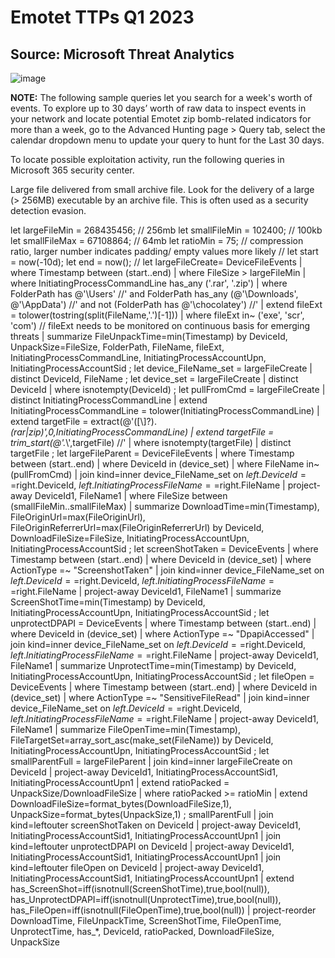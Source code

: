 # Emotet TTPs Q1 2023
## Source: Microsoft Threat Analytics

![image](https://user-images.githubusercontent.com/16122365/227981654-827905ae-9088-42bf-925a-990c6b163a5b.png)


**NOTE:** The following sample queries let you search for a week's worth of events. To explore up to 30 days’ worth of raw data to inspect events in your network and locate potential Emotet zip bomb-related indicators for more than a week, go to the Advanced Hunting page > Query tab, select the calendar dropdown menu to update your query to hunt for the Last 30 days.

To locate possible exploitation activity, run the following queries in Microsoft 365 security center.

Large file delivered from small archive file. Look for the delivery of a large (> 256MB) executable by an archive file. This is often used as a security detection evasion.

let largeFileMin = 268435456; // 256mb
let smallFileMin = 102400; // 100kb
let smallFileMax = 67108864; // 64mb
let ratioMin = 75; // compression ratio, larger number indicates padding/ empty values more likely
//
let start = now(-10d);
let end = now();
//
let largeFileCreate=
DeviceFileEvents
| where Timestamp between (start..end)
| where FileSize > largeFileMin
| where InitiatingProcessCommandLine has_any ('.rar', '.zip')
| where FolderPath has @'\Users\'  //'
    and FolderPath has_any (@'\Downloads\', @'\AppData\') //'
    and not (FolderPath has @'\chocolatey\') //'
| extend fileExt = tolower(tostring(split(FileName,'.')[-1]))
| where fileExt in~ ('exe', 'scr', 'com')
    // fileExt needs to be monitored on continuous basis for emerging threats
| summarize FileUnpackTime=min(Timestamp) by DeviceId, UnpackSize=FileSize, 
    FolderPath, FileName, fileExt, InitiatingProcessCommandLine,
    InitiatingProcessAccountUpn, InitiatingProcessAccountSid
;
let device_FileName_set =
largeFileCreate
| distinct DeviceId, FileName
;
let device_set = 
largeFileCreate
| distinct DeviceId
| where isnotempty(DeviceId)
;
let pullFromCmd = 
largeFileCreate
| distinct InitiatingProcessCommandLine
| extend InitiatingProcessCommandLine = tolower(InitiatingProcessCommandLine)
| extend targetFile = extract(@'([\\]?).*(rar|zip)',0,InitiatingProcessCommandLine)
| extend targetFile = trim_start(@'.*\\',targetFile) //'
| where isnotempty(targetFile)
| distinct targetFile
;
let largeFileParent = 
DeviceFileEvents
| where Timestamp between (start..end)
| where DeviceId in (device_set)
| where FileName in~ (pullFromCmd)
| join kind=inner device_FileName_set on $left.DeviceId==$right.DeviceId, $left.InitiatingProcessFileName==$right.FileName
| project-away DeviceId1, FileName1
| where FileSize between (smallFileMin..smallFileMax)
| summarize DownloadTime=min(Timestamp), FileOriginUrl=max(FileOriginUrl), 
    FileOriginReferrerUrl=max(FileOriginReferrerUrl) by DeviceId, 
    DownloadFileSize=FileSize, InitiatingProcessAccountUpn, InitiatingProcessAccountSid
;
let screenShotTaken = 
DeviceEvents
| where Timestamp between (start..end)
| where DeviceId in (device_set)
| where ActionType =~ "ScreenshotTaken"
| join kind=inner device_FileName_set on $left.DeviceId==$right.DeviceId, $left.InitiatingProcessFileName==$right.FileName
| project-away DeviceId1, FileName1
| summarize ScreenShotTime=min(Timestamp) by DeviceId, 
    InitiatingProcessAccountUpn, InitiatingProcessAccountSid
;
let unprotectDPAPI = 
DeviceEvents
| where Timestamp between (start..end)
| where DeviceId in (device_set)
| where ActionType =~ "DpapiAccessed"
| join kind=inner device_FileName_set on $left.DeviceId==$right.DeviceId, $left.InitiatingProcessFileName==$right.FileName
| project-away DeviceId1, FileName1
| summarize UnprotectTime=min(Timestamp) by DeviceId, 
    InitiatingProcessAccountUpn, InitiatingProcessAccountSid
;
let fileOpen = 
DeviceEvents
| where Timestamp between (start..end)
| where DeviceId in (device_set)
| where ActionType =~ "SensitiveFileRead"
| join kind=inner device_FileName_set on $left.DeviceId==$right.DeviceId, $left.InitiatingProcessFileName==$right.FileName
| project-away DeviceId1, FileName1
| summarize FileOpenTime=min(Timestamp), FileTargetSet=array_sort_asc(make_set(FileName))
    by DeviceId, InitiatingProcessAccountUpn, InitiatingProcessAccountSid
;
let smallParentFull = 
largeFileParent
| join kind=inner largeFileCreate on DeviceId
| project-away DeviceId1, InitiatingProcessAccountSid1, InitiatingProcessAccountUpn1
| extend ratioPacked = UnpackSize/DownloadFileSize
| where ratioPacked >= ratioMin
| extend DownloadFileSize=format_bytes(DownloadFileSize,1),
    UnpackSize=format_bytes(UnpackSize,1)
;
smallParentFull
| join kind=leftouter screenShotTaken on DeviceId
| project-away DeviceId1, InitiatingProcessAccountSid1, InitiatingProcessAccountUpn1
| join kind=leftouter unprotectDPAPI on DeviceId
| project-away DeviceId1, InitiatingProcessAccountSid1, InitiatingProcessAccountUpn1
| join kind=leftouter fileOpen on DeviceId
| project-away DeviceId1, InitiatingProcessAccountSid1, InitiatingProcessAccountUpn1
| extend has_ScreenShot=iff(isnotnull(ScreenShotTime),true,bool(null)),
    has_UnprotectDPAPI=iff(isnotnull(UnprotectTime),true,bool(null)),
    has_FileOpen=iff(isnotnull(FileOpenTime),true,bool(null))
| project-reorder DownloadTime, FileUnpackTime, ScreenShotTime, FileOpenTime, 
    UnprotectTime, has_*, DeviceId, ratioPacked, DownloadFileSize, UnpackSize
